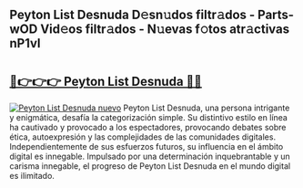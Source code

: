 ## Peyton List Desnuda D𝚎sn𝚞dos filtr𝚊dos - Parts-wOD Vid𝚎os filtr𝚊dos - N𝚞evas f𝚘tos atr𝚊ctivas nP1vI

# <h2><a href="http://mbe17o.tromn.icu/?c=Peyton+List+Desnuda">🔗👉👉👉 Peyton List Desnuda 🔗🔗</a></h2>

[![Peyton List Desnuda nuevo](https://i.imgur.com/pEAQMta.gif)](http://mbe17o.tromn.icu/?c=Peyton+List+Desnuda)
Peyton List Desnuda, una persona intrigante y enigmática, desafía la categorización simple. Su distintivo estilo en línea ha cautivado y provocado a los espectadores, provocando debates sobre ética, autoexpresión y las complejidades de las comunidades digitales. Independientemente de sus esfuerzos futuros, su influencia en el ámbito digital es innegable. Impulsado por una determinación inquebrantable y un carisma innegable, el progreso de Peyton List Desnuda en el mundo digital es ilimitado.
